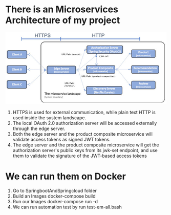 # There is an Microservices Architecture of my project
![](MICROSERVICES_WITH_SPRING_BOOT_AND_SPRING_CLOUD.jpg)

1. HTTPS is used for external communication, while plain text HTTP is used inside the system landscape.
2. The local OAuth 2.0 authorization server will be accessed externally through the edge server.
3. Both the edge server and the product composite microservice will validate access tokens as signed JWT tokens.
4. The edge server and the product composite microservice will get the authorization server's public keys from its jwk-set endpoint, and use them to validate the signature of the JWT-based access tokens

# We can run them on Docker
1. Go to SpringbootAndSpringcloud folder
2. Build an Images
docker-compose build
3. Run our Images
docker-compose run -d
4. We can run automation test by run  test-em-all.bash
